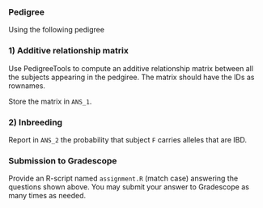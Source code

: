 
### Pedigree
Using the following pedigree


### 1) Additive relationship matrix

Use PedigreeTools to compute an additive relationship matrix between all the subjects appearing in the pedgiree. 
The matrix should have the IDs as rownames.

Store the matrix in `ANS_1`.

### 2) Inbreeding

Report in `ANS_2` the probability that subject `F` carries alleles that are IBD.




### Submission to Gradescope 

Provide an R-script named `assignment.R` (match case) answering the questions shown above. You may submit your answer to Gradescope as many times as needed.

